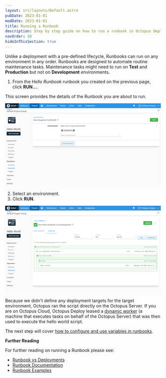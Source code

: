 ```yaml
---
layout: src/layouts/Default.astro
pubDate: 2023-01-01
modDate: 2023-01-01
title: Running a Runbook
description: Step by step guide on how to run a runbook in Octopus Deploy.
navOrder: 50
hideInThisSection: true
---
```


Unlike a deployment with a pre-defined lifecycle, Runbooks can run on any environment in any order.  Runbooks are designed to automate routine maintenance tasks.  Maintenance tasks might need to run on **Test** and **Production** but not on **Development** environments.

1. From the *Hello Runbook* runbook you created on the previous page, click **RUN...**.

This screen provides the details of the Runbook you are about to run.

![run runbook basic options](/docs/getting-started/first-runbook-run/images/run-runbook-basic-options.png "width=500")

2. Select an environment.
3. Click **RUN**.

![run runbook results](/docs/getting-started/first-runbook-run/images/run-hello-runbook-results.png "width=500")

Because we didn't define any deployment targets for the target environment, Octopus ran the script directly on the Octopus Server.  If you are on Octopus Cloud, Octopus Deploy leased a [dynamic worker](/docs/infrastructure/workers/dynamic-worker-pools/#on-demand) (a machine that executes tasks on behalf of the Octopus Server) that was then used to execute the hello world script.

The next step will cover [how to configure and use variables in runbooks](/docs/getting-started/first-runbook-run/runbook-specific-variables).

**Further Reading**

For further reading on running a Runbook please see:

- [Runbook vs Deployments](/docs/runbooks/runbooks-vs-deployments)
- [Runbook Documentation](/docs/runbooks)
- [Runbook Examples](/docs/runbooks/runbook-examples)
